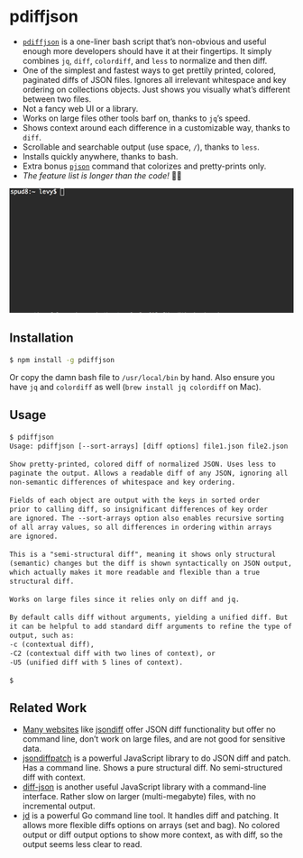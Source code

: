 # pdiffjson

- [`pdiffjson`](pdiffjson) is a one-liner bash script that’s non-obvious and useful enough more developers
  should have it at their fingertips.
  It simply combines `jq`, `diff`, `colordiff`, and `less` to normalize and then diff.
- One of the simplest and fastest ways to get prettily printed, colored, paginated diffs of
  JSON files. Ignores all irrelevant whitespace and key ordering on collections objects.
  Just shows you visually what’s different between two files.
- Not a fancy web UI or a library.
- Works on large files other tools barf on, thanks to `jq`’s speed.
- Shows context around each difference in a customizable way, thanks to `diff`.
- Scrollable and searchable output (use space, `/`), thanks to `less`.
- Installs quickly anywhere, thanks to bash.
- Extra bonus [`pjson`](pjson) command that colorizes and pretty-prints only.
- *The feature list is longer than the code!*
  🤯😀

![example usage](images/example.gif)

## Installation

```bash
$ npm install -g pdiffjson
```

Or copy the damn bash file to `/usr/local/bin` by hand.
Also ensure you have `jq` and `colordiff` as well (`brew install jq colordiff` on Mac).

## Usage

    $ pdiffjson
    Usage: pdiffjson [--sort-arrays] [diff options] file1.json file2.json

    Show pretty-printed, colored diff of normalized JSON. Uses less to
    paginate the output. Allows a readable diff of any JSON, ignoring all
    non-semantic differences of whitespace and key ordering.

    Fields of each object are output with the keys in sorted order
    prior to calling diff, so insignificant differences of key order
    are ignored. The --sort-arrays option also enables recursive sorting
    of all array values, so all differences in ordering within arrays
    are ignored.

    This is a "semi-structural diff", meaning it shows only structural
    (semantic) changes but the diff is shown syntactically on JSON output,
    which actually makes it more readable and flexible than a true
    structural diff.

    Works on large files since it relies only on diff and jq.

    By default calls diff without arguments, yielding a unified diff. But
    it can be helpful to add standard diff arguments to refine the type of
    output, such as:
    -c (contextual diff),
    -C2 (contextual diff with two lines of context), or
    -U5 (unified diff with 5 lines of context).

    $

## Related Work

- [Many websites](https://www.google.com/search?q=json+diff) like
  [jsondiff](https://github.com/zgrossbart/jdd) offer JSON diff functionality but offer no
  command line, don’t work on large files, and are not good for sensitive data.
- [jsondiffpatch](https://github.com/benjamine/jsondiffpatch) is a powerful JavaScript library
  to do JSON diff and patch.
  Has a command line.
  Shows a pure structural diff.
  No semi-structured diff with context.
- [diff-json](https://github.com/andreyvit/json-diff) is another useful JavaScript library with
  a command-line interface.
  Rather slow on larger (multi-megabyte) files, with no incremental output.
- [jd](https://github.com/josephburnett/jd) is a powerful Go command line tool.
  It handles diff and patching.
  It allows more flexible diffs options on arrays (set and bag).
  No colored output or diff output options to show more context, as with diff, so the output
  seems less clear to read.
